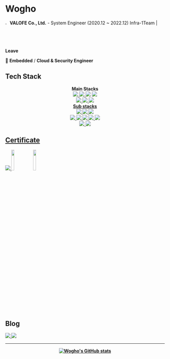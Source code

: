 Wogho
==============

<img src="https://images.crunchbase.com/image/upload/c_pad,h_256,w_256,f_auto,q_auto:eco,dpr_1/wvpolsmnk4ebjrwsqlom" width=2%> **VALOFE Co., Ltd.** - System Engineer (2020.12 ~ 2022.12) Infra-1Team | **Leave**

🔭 **Embedded** / **Cloud & Security Engineer**

Tech Stack
---------
<div align=center>
  <b><strong>Main Stacks</strong></b>
  <br>
  <a href="https://www.cisco.com/c/ko_kr/index.html"><img src="https://img.shields.io/badge/CISCO-1BA0D7?style=for-the-badge&logo=CISCO&logoColor=white">
  <a href="https://ubuntu.com/"><img src="https://img.shields.io/badge/Ubuntu-E95420?style=for-the-badge&logo=Ubuntu&logoColor=white">
  <a href="https://www.debian.org"><img src="https://img.shields.io/badge/Debian-A81D33?style=for-the-badge&logo=Debian&logoColor=white"/></a>
  <a href="https://www.centos.org"><img src="https://img.shields.io/badge/CentOS-262577?style=for-the-badge&logo=CentOS&logoColor=white"/></a>
  <br>
  <a href="https://www.fortinet.com/kr"><img src="https://img.shields.io/badge/fortinet-EE3124?style=for-the-badge&logo=fortinet&logoColor=white">
  <a href="https://azure.microsoft.com/ko-kr/"><img src="https://img.shields.io/badge/azure-0078D4?style=for-the-badge&logo=microsoft azure&logoColor=white">
  <a href="https://www.lguplus.com/biz/all/telecom/idc/center/B000000031"><img src="https://img.shields.io/badge/IDC-FD5750?style=for-the-badge&logo=serverless&logoColor=white">
  <br>
</div>

<div align=center>
  <b><strong>Sub stacks</storng></b>
  <br>
  <a href="https://www.ncloud.com/"><img src="https://img.shields.io/badge/NCP-03C75A?style=for-the-badge&logo=NAVER&logoColor=white">
  <a href="https://cloud.google.com/"><img src="https://img.shields.io/badge/GCP-4285F4?style=for-the-badge&logo=Google cloud&logoColor=white">
  <a href="https://www.oracle.com/kr/cloud/"><img src="https://img.shields.io/badge/OCI-F80000?style=for-the-badge&logo=oracle&logoColor=white">
  <br>
  <a href="https://www.alibabacloud.com/ko"><img src="https://img.shields.io/badge/ACA-FF6A00?style=for-the-badge&logo=alibaba cloud&logoColor=white">
  <a href="https://aws.amazon.com/ko/"><img src="https://img.shields.io/badge/AWS-232F3E?style=for-the-badge&logo=AMAZON AWS&logoColor=white">
  <a href="https://www.microsoft.com/ko-kr/windows-server"><img src="https://img.shields.io/badge/Windows Server-0078D4?style=for-the-badge&logo=Windows&logoColor=white">
  <a href="https://www.vmware.com/kr.html"><img src="https://img.shields.io/badge/VMWARE-607078?style=for-the-badge&logo=VMWARE&logoColor=white">
  <a href="https://www.mysql.com/"><img src="https://img.shields.io/badge/MYSQL-4479A1?style=for-the-badge&logo=MYSQL&logoColor=white">
  <br>
  <a href="https://nginx.org/en/"><img src="https://img.shields.io/badge/NGINX-009639?style=for-the-badge&logo=NGINX&logoColor=white">
  <a href="https://apache.org/"><img src="https://img.shields.io/badge/Apache-D22128?style=for-the-badge&logo=APACHE&logoColor=white">
</div>
    

Certificate
----------
<a href="https://www.credly.com/badges/89682d07-67d8-47f4-ae16-582cef1690a6/public_url"><img src="https://images.credly.com/size/110x110/images/be8fcaeb-c769-4858-b567-ffaaa73ce8cf/image.png"> </a>
<img src="https://www.insoftservices.com/insoft/images/insoft/NSE3-Certification.png" width=13%>
<img src="https://images.credly.com/images/27db49f3-8bae-4314-8a84-884935b569db/50_Oracle_Cloud_Infrastructure.png" width=13%>

Blog
----------
<a href="https://blog.naver.com/dnldp55"><img src="https://img.shields.io/badge/Blog-03C75A?style=for-the-badge&logo=Naver&logoColor=white">
<a href="https://noong2.tistory.com/"><img src="https://img.shields.io/badge/Blog-FF7F00?style=for-the-badge&logo=Tistory&logoColor=white">

-------
<div align=center>
  
![Wogho's GitHub stats](https://github-readme-stats.vercel.app/api?username=wogho&show_icons=true&theme=tokyonight)

</div>

